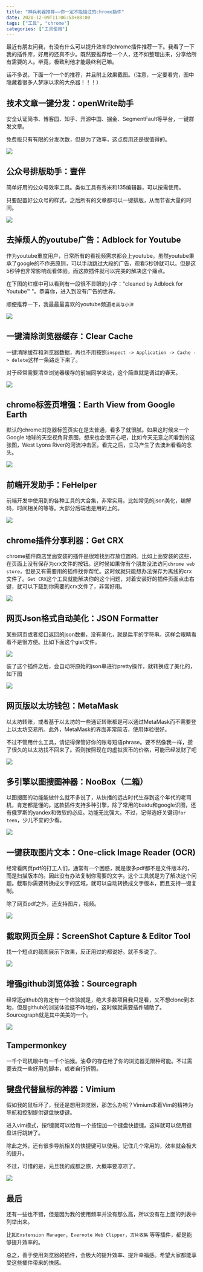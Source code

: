 ```yaml
---
title: "神兵利器推荐——你一定不能错过的chrome插件"
date: 2020-12-09T11:06:53+08:00
tags: ["工具", "chrome"]
categories: ["工具使用"]
---
```


最近有朋友问我，有没有什么可以提升效率的chrome插件推荐一下。我看了一下我的插件库，好用的还真不少。既然要推荐给一个人，还不如整理出来，分享给所有需要的人。毕竟，极致利他才能最终利己嘛。

话不多说，下面一个一个的推荐，并且附上效果截图。（注意，一定要看完，图中隐藏着很多人梦寐以求的大杀器！！！）

## 技术文章一键分发：openWrite助手

安全认证简书、博客园、知乎、开源中国、掘金、SegmentFault等平台，一键群发文章。

免费版只有有限的分发次数，但是为了效率，这点费用还是很值得的。

![](https://suncle-public.oss-cn-shenzhen.aliyuncs.com/pics/article/efficiency-tools-chrome-extension/open-write.jpg)

<!--more-->


## 公众号排版助手：壹伴 

简单好用的公众号效率工具。类似工具有秀米和135编辑器，可以按需使用。

只要配置好公众号的样式，之后所有的文章都可以一键排版，从而节省大量的时间。

![](https://suncle-public.oss-cn-shenzhen.aliyuncs.com/pics/article/efficiency-tools-chrome-extension/yiban.jpg)



## 去掉烦人的youtube广告：Adblock for Youtube

作为youtube重度用户，日常所有的看视频需求都会上youtube。虽然youtube秉承了google的不作恶原则，可以手动跳过大段的广告，观看5秒钟就可以。但是这5秒钟也非常影响观看体验。而这款插件就可以完美的解决这个痛点。

在下图的红框中可以看到有一段很不显眼的小字："cleaned by Adblock for Youtube™ "。恭喜你，进入到没有广告的世界。

顺便推荐一下，我最最最喜欢的youtube频道`老高与小沫`

![](https://suncle-public.oss-cn-shenzhen.aliyuncs.com/pics/article/efficiency-tools-chrome-extension/adblock-for-youtube.jpg)



## 一键清除浏览器缓存：Clear Cache

一键清除缓存和浏览器数据，再也不用按照`inspect -> Application -> Cache -> delete`这样一条路走下来了。

对于经常需要清空浏览器缓存的前端同学来说，这个简直就是调试的春天。

![](https://suncle-public.oss-cn-shenzhen.aliyuncs.com/pics/article/efficiency-tools-chrome-extension/clear-cache.jpg)



## chrome标签页增强：Earth View from Google Earth

默认的chrome浏览器标签页实在是太普通，看多了就很腻。如果这时候来一个Google 地球的天空视角背景图，想来也会很开心吧，比如今天无意之间看到的这张图，West Lyons River的河流冲击区。看完之后，立马产生了去澳洲看看的念头。

![](https://suncle-public.oss-cn-shenzhen.aliyuncs.com/pics/article/efficiency-tools-chrome-extension/google-earth-view.jpeg)



## 前端开发助手：FeHelper

前端开发中使用到的各种工具的大合集，非常实用。比如常见的json美化，编解码，时间相关的等等。大部分后端也是用的上的。

![](https://suncle-public.oss-cn-shenzhen.aliyuncs.com/pics/article/efficiency-tools-chrome-extension/fe-helper.jpg)



## chrome插件分享利器：Get CRX

chrome插件商店里面安装的插件是很难找到存放位置的。比如上面安装的这些，在页面上没有保存为crx文件的按钮。这时候如果你有个朋友没法访问`chrome web store`，但是又有需要用的插件找你帮忙。这时候就只能想办法保存为离线的crx文件了。`Get CRX`这个工具就能解决你的这个问题，对着安装好的插件页面点击右键，就可以下载到你需要的crx文件了，非常好用。

![](https://suncle-public.oss-cn-shenzhen.aliyuncs.com/pics/article/efficiency-tools-chrome-extension/get-crx.jpg)



## 网页Json格式自动美化：JSON Formatter

某些网页或者接口返回的json数据，没有美化，就是扁平的字符串。这样会眼睛看着不是很方便。比如下面这个gist文件。

![](https://suncle-public.oss-cn-shenzhen.aliyuncs.com/pics/article/efficiency-tools-chrome-extension/json-formatter-example-raw.jpg)

装了这个插件之后，会自动将原始的json串进行pretty操作，就转换成了美化的，如下图

![](https://suncle-public.oss-cn-shenzhen.aliyuncs.com/pics/article/efficiency-tools-chrome-extension/json-formatter-example-pretty.jpg)



## 网页版以太坊钱包：MetaMask

以太坊转账，或者基于以太坊的一些通证转账都是可以通过MetaMask而不需要登上以太坊交易所。此外，MetaMask的界面非常简洁，使用体验很好。

不过不管用什么工具，请记得保管好你的账号短语phrase。要不然像我一样，攒了很久的以太坊找不回来了。否则按照现在的虚拟货币的价格，可能已经发财了吧

![](https://suncle-public.oss-cn-shenzhen.aliyuncs.com/pics/article/efficiency-tools-chrome-extension/metamask.jpg)



## 多引擎以图搜图神器：NooBox（二箱）

以图搜图的功能能做什么就不多说了，从快播的远古时代生存到这个年代的老司机，肯定都是懂的。这款插件支持多种引擎，除了常用的baidu和google识图，还有俄罗斯的yandex和微软的必应。功能无比强大。不过，记得选好关键词`for teen`，少儿不宜的少看。

![](https://suncle-public.oss-cn-shenzhen.aliyuncs.com/pics/article/efficiency-tools-chrome-extension/NooBox.jpg)



## 一键获取图片文本：One-click Image Reader (OCR)

经常看网页pdf的打工人们，通常有一个困惑，就是很多pdf都不是文件版本的，而是扫描版本的。因此没有办法复制你需要的文字。这个工具就是为了解决这个问题。截取你需要转换成文字的区域，就可以自动转换成文字版本，而且支持一键复制。

除了网页pdf之外，还支持图片，视频。

![](https://suncle-public.oss-cn-shenzhen.aliyuncs.com/pics/article/efficiency-tools-chrome-extension/one-click-ocr.jpg)



## 截取网页全屏：ScreenShot Capture & Editor Tool

找一个短点的截图展示下效果，反正用过的都说好。就不多说了。

![](https://suncle-public.oss-cn-shenzhen.aliyuncs.com/pics/article/efficiency-tools-chrome-extension/screenshot-carbon-now-sh-1607436737137.png)



## 增强github浏览体验：Sourcegraph

经常逛github的肯定有一个体验就是，绝大多数项目我只是看，又不想clone到本地，但是github的浏览体验挺不咋地的，这时候就需要插件辅助了。Sourcegraph就是其中美美的一个。

![](https://suncle-public.oss-cn-shenzhen.aliyuncs.com/pics/article/efficiency-tools-chrome-extension/sourcegraph.jpg)



## Tampermonkey

一千个司机眼中有一千个油猴。油🐵的存在给了你的浏览器无限种可能。不过需要去找一些好用的脚本，或者自行折腾。



## 键盘代替鼠标的神器：Vimium

假如我的鼠标坏了，我还是想用浏览器，那怎么办呢？Vimium本着Vim的精神为导航和控制提供键盘快捷键。

进入vim模式，按f键就可以给每一个按钮加一个键盘快捷键。这样就可以使用键盘进行跳转了。

除此之外，还有很多导航相关的快捷键可以使用。记住几个常用的，效率就会极大的提升。

不过，可惜的是，元旦我的成都之旅，大概率要凉凉了。

![](https://suncle-public.oss-cn-shenzhen.aliyuncs.com/pics/article/efficiency-tools-chrome-extension/vimium.jpg)

## 最后

还有一些也不错，但是因为我的使用频率并没有那么高，所以没有在上面的列表中列举出来。

比如`Exstension Manager`，`Evernote Web Clipper`，`方片收集` 等等插件，都是能够提升效率的。

总之，善于使用浏览器的插件，会极大的提升效率、提升幸福感。希望大家都能享受这些插件带来的快感。




